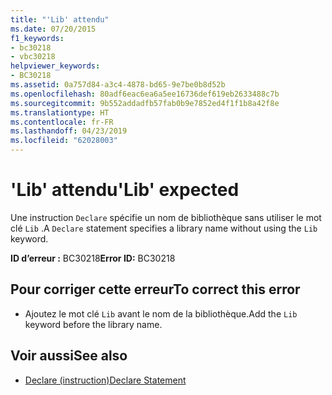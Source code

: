 ```yaml
---
title: "'Lib' attendu"
ms.date: 07/20/2015
f1_keywords:
- bc30218
- vbc30218
helpviewer_keywords:
- BC30218
ms.assetid: 0a757d84-a3c4-4878-bd65-9e7be0b8d52b
ms.openlocfilehash: 80adf6eac6ea6a5ee16736def619eb2633488c7b
ms.sourcegitcommit: 9b552addadfb57fab0b9e7852ed4f1f1b8a42f8e
ms.translationtype: HT
ms.contentlocale: fr-FR
ms.lasthandoff: 04/23/2019
ms.locfileid: "62028003"
---
```

# <a name="lib-expected"></a><span data-ttu-id="d9962-102">'Lib' attendu</span><span class="sxs-lookup"><span data-stu-id="d9962-102">'Lib' expected</span></span>
<span data-ttu-id="d9962-103">Une instruction `Declare` spécifie un nom de bibliothèque sans utiliser le mot clé `Lib` .</span><span class="sxs-lookup"><span data-stu-id="d9962-103">A `Declare` statement specifies a library name without using the `Lib` keyword.</span></span>  
  
 <span data-ttu-id="d9962-104">**ID d’erreur :** BC30218</span><span class="sxs-lookup"><span data-stu-id="d9962-104">**Error ID:** BC30218</span></span>  
  
## <a name="to-correct-this-error"></a><span data-ttu-id="d9962-105">Pour corriger cette erreur</span><span class="sxs-lookup"><span data-stu-id="d9962-105">To correct this error</span></span>  
  
- <span data-ttu-id="d9962-106">Ajoutez le mot clé `Lib` avant le nom de la bibliothèque.</span><span class="sxs-lookup"><span data-stu-id="d9962-106">Add the `Lib` keyword before the library name.</span></span>  
  
## <a name="see-also"></a><span data-ttu-id="d9962-107">Voir aussi</span><span class="sxs-lookup"><span data-stu-id="d9962-107">See also</span></span>

- [<span data-ttu-id="d9962-108">Declare (instruction)</span><span class="sxs-lookup"><span data-stu-id="d9962-108">Declare Statement</span></span>](../../visual-basic/language-reference/statements/declare-statement.md)
